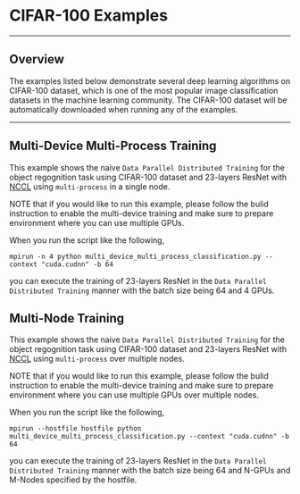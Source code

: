 # CIFAR-100 Examples

---

## Overview

The examples listed below demonstrate several deep learning algorithms on CIFAR-100 dataset, which is one of the most popular image classification datasets in the machine learning community. The CIFAR-100 dataset will be automatically downloaded when running any of the examples.

---

## Multi-Device Multi-Process Training

This example shows the naive `Data Parallel Distributed Training` for the object regognition task using CIFAR-100 dataset and 23-layers ResNet with [NCCL](https://github.com/NVIDIA/nccl) using `multi-process` in a single node. 

NOTE that if you would like to run this example, please follow the bulid instruction to enable the multi-device training and make sure to prepare environment where you can use multiple GPUs. 

When you run the script like the following, 

```
mpirun -n 4 python multi_device_multi_process_classification.py --context "cuda.cudnn" -b 64

```

you can execute the training of 23-layers ResNet in the `Data Parallel Distributed Training` manner with the batch size being 64 and 4 GPUs.

## Multi-Node Training

This example shows the naive `Data Parallel Distributed Training` for the object regognition task using CIFAR-100 dataset and 23-layers ResNet with [NCCL](https://github.com/NVIDIA/nccl) using `multi-process` over multiple nodes. 

NOTE that if you would like to run this example, please follow the bulid instruction to enable the multi-device training and make sure to prepare environment where you can use multiple GPUs over multiple nodes.

When you run the script like the following, 

```
mpirun --hostfile hostfile python multi_device_multi_process_classification.py --context "cuda.cudnn" -b 64

```

you can execute the training of 23-layers ResNet in the `Data Parallel Distributed Training` manner with the batch size being 64 and N-GPUs and M-Nodes specified by the hostfile.

